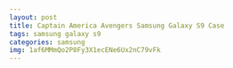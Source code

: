 ```yaml
---
layout: post
title: Captain America Avengers Samsung Galaxy S9 Case
tags: samsung galaxy s9
categories: samsung
img: 1af6MMmQo2P8Fy3X1ecENe6Ux2nC79vFk
---
```

